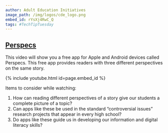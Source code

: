 ```yaml
---
author: Adult Education Initiatives
image_path: /img/logos/cde_logo.png
embed_id: rYsXj4RwC_Q
tags: #TechTipTuesday
---
```

## [Perspecs](http://www.perspecsnews.com/)

This video will show you a free app for Apple and Android devices called Perspecs. This free app provides readers with three different perspectives on the same story. 

{% include youtube.html id=page.embed_id %}

Items to consider while watching:

  1.  How can reading different perspectives of a story give our students a complete picture of a topic?
  2.  Can apps like these be used in the standard “controversial issues” research projects that appear in every high school?
  3.  Do apps like these guide us in developing our information and digital literacy skills?